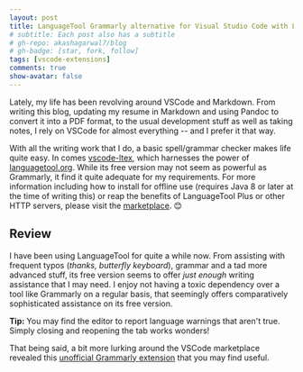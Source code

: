 ```yaml
---
layout: post
title: LanguageTool Grammarly alternative for Visual Studio Code with LaTeX support
# subtitle: Each post also has a subtitle
# gh-repo: akashagarwal7/blog
# gh-badge: [star, fork, follow]
tags: [vscode-extensions]
comments: true
show-avatar: false
---
```


Lately, my life has been revolving around VSCode and Markdown. From writing this blog, updating my resume in Markdown and using Pandoc to convert it into a PDF format, to the usual development stuff as well as taking notes, I rely on VSCode for almost everything -- and I prefer it that way.

With all the writing work that I do, a basic spell/grammar checker makes life quite easy. In comes [vscode-ltex](https://marketplace.visualstudio.com/items?itemName=valentjn.vscode-ltex), which harnesses the power of [languagetool.org](https://languagetool.org). While its free version may not seem as powerful as Grammarly, it find it quite adequate for my requirements. For more information including how to install for offline use (requires Java 8 or later at the time of writing this) or reap the benefits of LanguageTool Plus or other HTTP servers, please visit the [marketplace](https://marketplace.visualstudio.com/items?itemName=valentjn.vscode-ltex). 😊

## Review

I have been using LanguageTool for quite a while now. From assisting with frequent typos (_thanks, butterfly keyboard_), grammar and a tad more advanced stuff, its free version seems to offer _just enough_ writing assistance that I may need. I enjoy not having a toxic dependency over a tool like Grammarly on a regular basis, that seemingly offers comparatively sophisticated assistance on its free version.

**Tip:** You may find the editor to report language warnings that aren't true. Simply closing and reopening the tab works wonders!

That being said, a bit more lurking around the VSCode marketplace revealed this [unofficial Grammarly extension](https://marketplace.visualstudio.com/items?itemName=znck.grammarly) that you may find useful.
